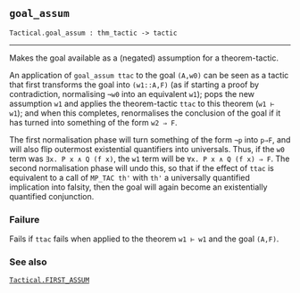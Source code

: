 ## `goal_assum`

``` hol4
Tactical.goal_assum : thm_tactic -> tactic
```

------------------------------------------------------------------------

Makes the goal available as a (negated) assumption for a theorem-tactic.

An application of `goal_assum ttac` to the goal `(A,w0)` can be seen as
a tactic that first transforms the goal into `(w1::A,F)` (as if starting
a proof by contradiction, normalising `¬w0` into an equivalent `w1`);
pops the new assumption `w1` and applies the theorem-tactic `ttac` to
this theorem (`w1 ⊢ w1`); and when this completes, renormalises the
conclusion of the goal if it has turned into something of the form
`w2 ⇒ F`.

The first normalisation phase will turn something of the form `¬p` into
`p⇒F`, and will also flip outermost existential quantifiers into
universals. Thus, if the `w0` term was `∃x. P x ∧ Q (f x)`, the `w1`
term will be `∀x. P x ∧ Q (f x) ⇒ F`. The second normalisation phase
will undo this, so that if the effect of `ttac` is equivalent to a call
of `MP_TAC th'` with `th'` a universally quantified implication into
falsity, then the goal will again become an existentially quantified
conjunction.

### Failure

Fails if `ttac` fails when applied to the theorem `w1 ⊢ w1` and the goal
`(A,F)`.

### See also

[`Tactical.FIRST_ASSUM`](#Tactical.FIRST_ASSUM)
